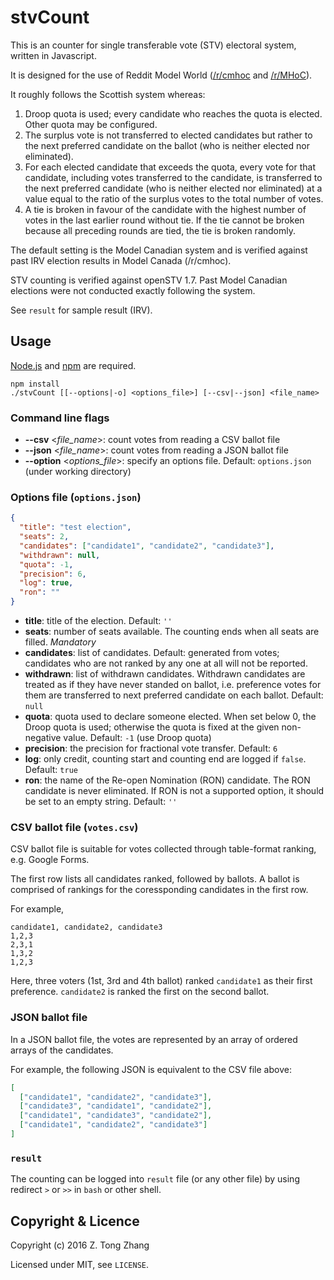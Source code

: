 stvCount
========
This is an counter for single transferable vote (STV) electoral system, written
in Javascript.

It is designed for the use of Reddit Model World
([/r/cmhoc](https://reddit.com/r/cmhoc) and
[/r/MHoC](https://reddit.com/r/mhoc)).

It roughly follows the Scottish system whereas:

1. Droop quota is used; every candidate who reaches the quota is elected. Other
quota may be configured.
2. The surplus vote is not transferred to elected candidates but rather to the
next preferred candidate on the ballot (who is neither elected nor eliminated).
3. For each elected candidate that exceeds the quota, every vote for that
candidate, including votes transferred to the candidate, is transferred to the
next preferred candidate (who is neither elected nor eliminated) at a value
equal to the ratio of the surplus votes to the total number of votes.
4. A tie is broken in favour of the candidate with the highest number of votes
in the last earlier round without tie. If the tie cannot be broken because all
preceding rounds are tied, the tie is broken randomly.

The default setting is the Model Canadian system and is verified against past
IRV election results in Model Canada (/r/cmhoc).

STV counting is verified against openSTV 1.7. Past Model Canadian elections were
not conducted exactly following the system.

See `result` for sample result (IRV).

Usage
-------
[Node.js](https://nodejs.org/) and [npm](https://www.npmjs.com/) are required.

```
npm install
./stvCount [[--options|-o] <options_file>] [--csv|--json] <file_name>
```

### Command line flags
* **--csv** <*file_name*>: count votes from reading a CSV ballot file
* **--json** <*file_name*>: count votes from reading a JSON ballot file
* **--option** <*options_file*>: specify an options file. Default:
`options.json` (under working directory)

### Options file (`options.json`)
``` json
{
  "title": "test election",
  "seats": 2,
  "candidates": ["candidate1", "candidate2", "candidate3"],
  "withdrawn": null,
  "quota": -1,
  "precision": 6,
  "log": true,
  "ron": ""
}
```
- **title**: title of the election. Default: `''`
- **seats**: number of seats available. The counting ends when all seats are
filled. *Mandatory*
- **candidates**: list of candidates. Default: generated from votes; candidates
who are not ranked by any one at all will not be reported.
- **withdrawn**: list of withdrawn candidates. Withdrawn candidates are treated
as if they have never standed on ballot, i.e. preference votes for them are
transferred to next preferred candidate on each ballot. Default: `null`
- **quota**: quota used to declare someone elected. When set below 0, the Droop
quota is used; otherwise the quota is fixed at the given non-negative value.
Default: `-1` (use Droop quota)
- **precision**: the precision for fractional vote transfer. Default: `6`
- **log**: only credit, counting start and counting end are logged if `false`.
Default: `true`
- **ron**: the name of the Re-open Nomination (RON) candidate. The RON candidate
is never eliminated. If RON is not a supported option, it should be set to
an empty string. Default: `''`

### CSV ballot file (`votes.csv`)
CSV ballot file is suitable for  votes collected through table-format ranking,
e.g. Google Forms.

The first row lists all candidates ranked, followed by ballots. A ballot is
comprised of rankings for the coressponding candidates in the first row.

For example,
``` csv
candidate1, candidate2, candidate3
1,2,3
2,3,1
1,3,2
1,2,3
```

Here, three voters (1st, 3rd and 4th ballot) ranked `candidate1` as their first
preference. `candidate2` is ranked the first on the second ballot.

### JSON ballot file
In a JSON ballot file, the votes are represented by an array of ordered arrays
of the candidates.

For example, the following JSON is equivalent to the CSV file above:
``` json
[
  ["candidate1", "candidate2", "candidate3"],
  ["candidate3", "candidate1", "candidate2"],
  ["candidate1", "candidate3", "candidate2"],
  ["candidate1", "candidate2", "candidate3"]  
]
```


### `result`
The counting can be logged into `result` file (or any other file) by using
redirect `>` or `>>` in `bash` or other shell.


Copyright & Licence
-------
Copyright (c) 2016 Z. Tong Zhang

Licensed under MIT, see `LICENSE`.
